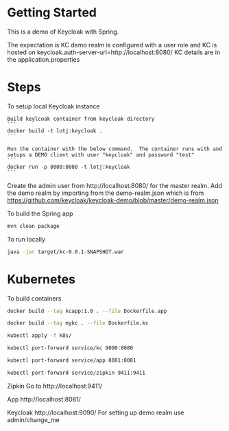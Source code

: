 # Getting Started
This is a demo of Keycloak with Spring.

The expectation is KC demo realm is configured with a user role and KC is hosted on keycloak.auth-server-url=http://localhost:8080/
KC details are in the application.properties

# Steps

To setup local Keycloak instance
	
	Build keylcoak container from keycloak directory
	```
	docker build -t lotj:keycloak .
	```
	
	Run the container with the below command.  The container runs with and setups a DEMO client with user "keycloak" and password "test"
	```
	docker run -p 8080:8080 -t lotj:keycloak
	```

Create the admin user from http://localhost:8080/ for the master realm.
Add the demo realm by importing from the demo-realm.json which is from 
https://github.com/keycloak/keycloak-demo/blob/master/demo-realm.json

To build the Spring app
```bash
mvn clean package 
```

To run locally
```bash
java -jar target/kc-0.0.1-SNAPSHOT.war
```

# Kubernetes

To build containers

```bash
docker build --tag kcapp:1.0 . --file Dockerfile.app

docker build --tag mykc . --file Dockerfile.kc

kubectl apply -f k8s/

kubectl port-forward service/kc 9090:8080

kubectl port-forward service/app 8081:8081

kubectl port-forward service/zipkin 9411:9411

```
Zipkin
Go to 
http://localhost:9411/ 

App
http://localhost:8081/

Keycloak
http://localhost:9090/
For setting up demo realm use admin/change_me


